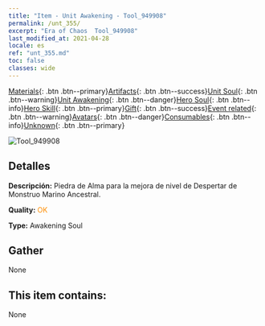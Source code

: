 ```yaml
---
title: "Item - Unit Awakening - Tool_949908"
permalink: /unt_355/
excerpt: "Era of Chaos  Tool_949908"
last_modified_at: 2021-04-28
locale: es
ref: "unt_355.md"
toc: false
classes: wide
---
```

 [Materials](/ItemsES/){: .btn .btn--primary}[Artifacts](/ItemsES/Artifacts/){: .btn .btn--success}[Unit Soul](/ItemsES/UnitSoul/){: .btn .btn--warning}[Unit Awakening](/ItemsES/UnitAwakening/){: .btn .btn--danger}[Hero Soul](/ItemsES/HeroSoul/){: .btn .btn--info}[Hero Skill](/ItemsES/HeroSkill/){: .btn .btn--primary}[Gift](/ItemsES/Gift/){: .btn .btn--success}[Event related](/ItemsES/Events/){: .btn .btn--warning}[Avatars](/ItemsES/Avatars/){: .btn .btn--danger}[Consumables](/ItemsES/Consumables/){: .btn .btn--info}[Unknown](/ItemsES/Unknown/){: .btn .btn--primary}

 ![Tool_949908](/images/u/tia_haiguai.jpg)

## Detalles
 **Descripción:** Piedra de Alma para la mejora de nivel de Despertar de Monstruo Marino Ancestral.

 **Quality:** <span style="color: #FF8C00">OK</span>

 **Type:** Awakening Soul

## Gather

  None

## This item contains:

  None

